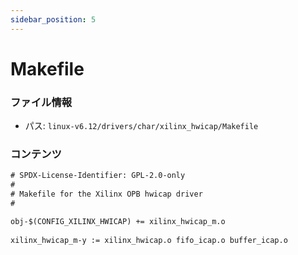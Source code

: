 ```yaml
---
sidebar_position: 5
---
```

# Makefile

### ファイル情報

- パス: `linux-v6.12/drivers/char/xilinx_hwicap/Makefile`

### コンテンツ

```txt
# SPDX-License-Identifier: GPL-2.0-only
#
# Makefile for the Xilinx OPB hwicap driver
#

obj-$(CONFIG_XILINX_HWICAP) += xilinx_hwicap_m.o 
 
xilinx_hwicap_m-y := xilinx_hwicap.o fifo_icap.o buffer_icap.o

```
